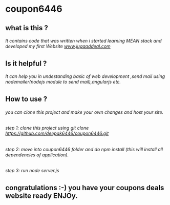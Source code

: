 # coupon6446

## what is this ?
###### It contains code that was written when i started learning MEAN stack and developed my first Website www.jugaaddeal.com

## Is it helpful ?
###### It can help you in undestanding basic of web development ,send mail using nodemailer(nodejs module to send mail),angularjs etc.

## How to use ?
###### you can clone this project and make your own changes and host your site.                                                                                                                                    
###### step 1: clone this project using git clone https://github.com/deepak6446/coupon6446.git
###### step 2: move into coupon6446 folder and do npm install (this will install all dependencies of application).
###### step 3: run node server.js 

## congratulations :-) you have your coupons deals website ready ENJOy.
